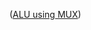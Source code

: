 ([ALU using MUX](https://github.com/aratrik-banerjee/sem4/blob/6dcb7b9b10dc34196b0e5e5ff62fde7d3a524682/COA/ALU/ALU%20using%20MUX.pdf))
